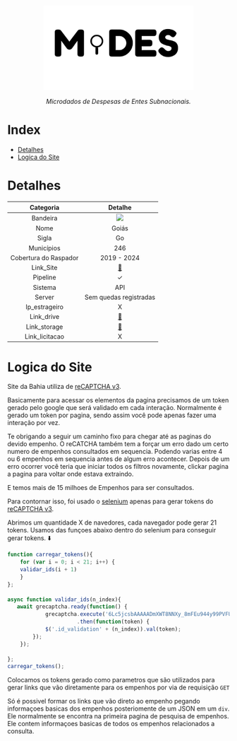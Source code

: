 <!-- Header -->
<p align="center">
  <a href="https://basedosdados.org">
    <img src="/docs/images/logo1_mides_black.png" width="340" alt="MiDES">
  </a>
</p>

<p align="center">
    <em>Microdados de Despesas de Entes Subnacionais.</em>
</p>

# Index

- [Detalhes](#detalhes)
- [Logica do Site](#logica-do-site)

# Detalhes
Categoria|Detalhe|
|:-:|:-:|
Bandeira|<img src="http://www.educadores.diaadia.pr.gov.br/modules/galeria/uploads/11/normal_1409852742bandeiragoias.png" width=50>
Nome| Goiás
Sigla| Go
Municípios| 246
Cobertura do Raspador| 2019 - 2024
Link_Site| [:link:](https://www.tcmgo.tc.br/pentaho/api/repos/cidadao/app/index.html)
Pipeline|✓
Sistema| API
Server|Sem quedas registradas
Ip_estrageiro|X
Link_drive|[:link:](https://drive.google.com/drive/u/0/folders/1-BZ5mjftq98f8en8HLLSmKUwXXLaraU1)
Link_storage|[:link:](https://console.cloud.google.com/storage/browser/basedosdados-dev/staging/world_wb_mides/raw_despesa_go?pageState=(%22StorageObjectListTable%22:(%22f%22:%22%255B%255D%22))&cloudshell=false&project=basedosdados-dev)
Link_licitacao|X

# Logica do Site

Site da Bahia utiliza de [reCAPTCHA v3](https://developers.google.com/recaptcha/docs/v3?hl=pt-br).

Basicamente para acessar os elementos da pagina precisamos de um token gerado pelo google que será validado em cada interação.
Normalmente é gerado um token por pagina, sendo assim você pode apenas fazer uma interação por vez.

Te obrigando a seguir um caminho fixo para chegar até as paginas do devido empenho.
O reCATCHA também tem a forçar um erro dado um certo numero de empenhos consultados em sequencia. Podendo varias entre 4 ou 6 empenhos em sequencia antes de algum erro acontecer.
Depois de um erro ocorrer você teria que iniciar todos os filtros novamente, clickar pagina a pagina para voltar onde estava extraindo.

E temos mais de 15 milhoes de Empenhos para ser consultados.

Para contornar isso, foi usado o [selenium](https://pypi.org/project/selenium/) apenas para gerar tokens do [reCAPTCHA v3](https://developers.google.com/recaptcha/docs/v3?hl=pt-br).

Abrimos um quantidade X de navedores, cada navegador pode gerar 21 tokens.
Usamos das funçoes abaixo dentro do selenium para conseguir gerar tokens. ⬇️

```js
function carregar_tokens(){
    for (var i = 0; i < 21; i++) {
    validar_ids(i + 1)
    }
};

async function validar_ids(n_index){
   await grecaptcha.ready(function() {
            grecaptcha.execute('6Lc5jcsbAAAAADmXWT8NNXy_8mFEu944y99PVFUr', {action:'validate_captcha'})
                      .then(function(token) {
            $('.id_validation' + (n_index)).val(token);
        });
    });

};
carregar_tokens();
```
Colocamos os tokens gerado como parametros que são utilizados para gerar links que vão diretamente para os empenhos por via de requisição `GET`

Só é possivel formar os links que vão direto ao empenho pegando informaçoes basicas dos empenhos posteriomente de um JSON em um `div`.
Ele normalmente se encontra na primeira pagina de pesquisa de empenhos. Ele contem informaçoes basicas de todos os empenhos relacionados a consulta.
